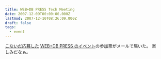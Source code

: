 ```yaml
---
title: WEB+DB PRESS Tech Meeting
date: 2007-12-09T00:00:00.000Z
lastmod: 2007-12-10T08:26:09.000Z
draft: false
tags:
  - event
---
```


[こないだ応募した](/posts/20071027/p01) [WEB+DB PRESS のイベント](http://gihyo.jp/magazine/wdpress/information/2007/tech-meeting)の参加票がメールで届いた。 楽しみだなぁ。
